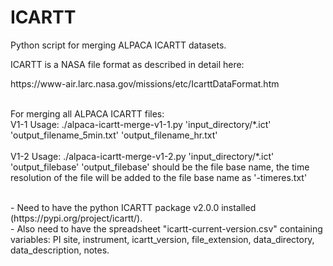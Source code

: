# ICARTT
Python script for merging ALPACA ICARTT datasets.

ICARTT is a NASA file format as described in detail here:
<link> https://www-air.larc.nasa.gov/missions/etc/IcarttDataFormat.htm </link>


<p>
</p>

<P>
<br>
For merging all ALPACA ICARTT files: 
<br>
V1-1
Usage: ./alpaca-icartt-merge-v1-1.py 'input_directory/*.ict' 'output_filename_5min.txt' 'output_filename_hr.txt'
<br>
<br>
V1-2
Usage: ./alpaca-icartt-merge-v1-2.py 'input_directory/*.ict' 'output_filebase'
'output_filebase' should be the file base name, the time resolution of the file will be added to the file base name as '-timeres.txt'
</p>

<p>
 <br>
- Need to have the python ICARTT package v2.0.0 installed (https://pypi.org/project/icartt/).
<br>
- Also need to have the spreadsheet "icartt-current-version.csv" containing variables: PI	site, instrument, icartt_version, file_extension, data_directory, data_description, notes.
</p>
